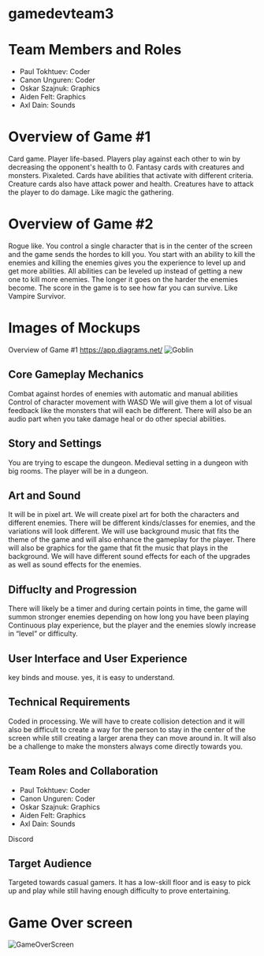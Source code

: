 # gamedevteam3

# Team Members and Roles
* Paul Tokhtuev: Coder
* Canon Unguren: Coder
* Oskar Szajnuk: Graphics
* Aiden Felt: Graphics
* Axl Dain: Sounds
# Overview of Game #1
Card game. Player life-based. Players play against each other to win by decreasing the opponent's health to 0. Fantasy cards with creatures and monsters. Pixaleted. Cards have abilities that activate with different criteria. Creature cards also have attack power and health. Creatures have to attack the player to do damage. Like magic the gathering.
# Overview of Game #2
Rogue like. You control a single character that is in the center of the screen and the game sends the hordes to kill you. You start with an ability to kill the enemies and killing the enemies gives you the experience to level up and get more abilities. All abilities can be leveled up instead of getting a new one to kill more enemies. The longer it goes on the harder the enemies become. The score in the game is to see how far you can survive. Like Vampire Survivor.
# Images of Mockups 
Overview of Game #1
https://app.diagrams.net/
![Goblin](https://github.com/user-attachments/assets/54697b71-e64c-49f5-a00f-c641845eb29f)

## Core Gameplay Mechanics
Combat against hordes of enemies with automatic and manual abilities
Control of character movement with WASD
We will give them a lot of visual feedback like the monsters that will each be different. There will also be an audio part when you take damage heal or do other special abilities.
## Story and Settings
You are trying to escape the dungeon.
Medieval setting in a dungeon with big rooms.
The player will be in a dungeon.
## Art and Sound
It will be in pixel art.
We will create pixel art for both the characters and different enemies. There will be different kinds/classes for enemies, and the variations will look different.
We will use background music that fits the theme of the game and will also enhance the gameplay for the player. There will also be graphics for the game that fit the music that plays in the background. We will have different sound effects for each of the upgrades as well as sound effects for the enemies.

## Diffuclty and Progression
There will likely be a timer and during certain points in time, the game will summon stronger enemies depending on how long you have been playing
Continuous play experience, but the player and the enemies slowly increase in “level” or difficulty.
## User Interface and User Experience
key binds and mouse.
yes, it is easy to understand.
## Technical Requirements
Coded in processing.
We will have to create collision detection and it will also be difficult to create a way for the person to stay in the center of the screen while still creating a larger arena they can move around in. It will also be a challenge to make the monsters always come directly towards you. 
## Team Roles and Collaboration
* Paul Tokhtuev: Coder
* Canon Unguren: Coder
* Oskar Szajnuk: Graphics
* Aiden Felt: Graphics
* Axl Dain: Sounds

Discord
## Target Audience
Targeted towards casual gamers.
It has a low-skill floor and is easy to pick up and play while still having enough difficulty to prove entertaining. 

# Game Over screen
![GameOverScreen](https://github.com/user-attachments/assets/53496277-d5cc-4d4a-b29e-b6501094b9df)

